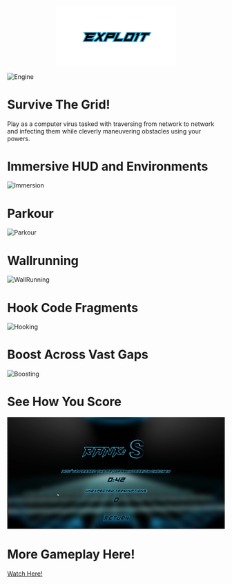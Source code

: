 <p align="center">
  <img src="https://github.com/Nizar1999/Expl01t/blob/main/screenshots/Banner.png" width = 55%; height=55% />
</p>

![Engine](https://img.shields.io/badge/-MADE%20WITH%20UE4-black?style=for-the-badge&logo=unreal-engine&logoColor=31B3E0)

# Survive The Grid!

Play as a computer virus tasked with traversing from network to network and infecting them while cleverly maneuvering obstacles using your powers.

# Immersive HUD and Environments
![Immersion](./screenshots/Immersive.gif)

# Parkour
![Parkour](./screenshots/Parkour.gif)

# Wallrunning
![WallRunning](./screenshots/WallRunning.gif)

# Hook Code Fragments
![Hooking](./screenshots/Hook.gif)

# Boost Across Vast Gaps
![Boosting](./screenshots/Boost.gif)

# See How You Score
![Boosting](./screenshots/Score.png)

# More Gameplay Here!
<a href="https://www.youtube.com/embed/aVxXWEto6n8">Watch Here!</a>
